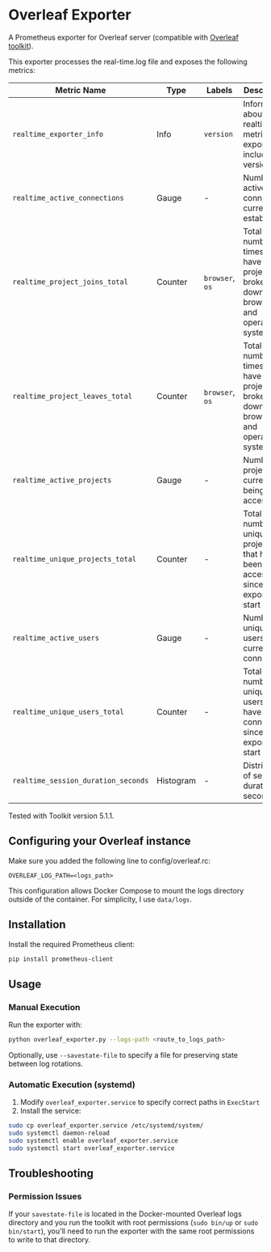 # Overleaf Exporter

A Prometheus exporter for Overleaf server (compatible with [Overleaf toolkit](https://github.com/overleaf/toolkit)).

This exporter processes the real-time.log file and exposes the following metrics:

| Metric Name | Type | Labels | Description |
|------------|------|---------|-------------|
| `realtime_exporter_info` | Info | `version` | Information about the realtime metrics exporter including its version |
| `realtime_active_connections` | Gauge | - | Number of active connections currently established |
| `realtime_project_joins_total` | Counter | `browser`, `os` | Total number of times users have joined projects, broken down by browser and operating system |
| `realtime_project_leaves_total` | Counter | `browser`, `os` | Total number of times users have left projects, broken down by browser and operating system |
| `realtime_active_projects` | Gauge | - | Number of projects currently being accessed |
| `realtime_unique_projects_total` | Counter | - | Total number of unique projects that have been accessed since exporter start |
| `realtime_active_users` | Gauge | - | Number of unique users currently connected |
| `realtime_unique_users_total` | Counter | - | Total number of unique users that have connected since exporter start |
| `realtime_session_duration_seconds` | Histogram | - | Distribution of session durations in seconds |

Tested with Toolkit version 5.1.1.

## Configuring your Overleaf instance
Make sure you added the following line to config/overleaf.rc:
```
OVERLEAF_LOG_PATH=<logs_path>
```
This configuration allows Docker Compose to mount the logs directory outside of the container. For simplicity, I use `data/logs`.

## Installation
Install the required Prometheus client:
```bash
pip install prometheus-client
```

## Usage
### Manual Execution
Run the exporter with:
```bash
python overleaf_exporter.py --logs-path <route_to_logs_path>
```
Optionally, use `--savestate-file` to specify a file for preserving state between log rotations.

### Automatic Execution (systemd)
1. Modify `overleaf_exporter.service` to specify correct paths in `ExecStart`
2. Install the service:
```bash
sudo cp overleaf_exporter.service /etc/systemd/system/
sudo systemctl daemon-reload
sudo systemctl enable overleaf_exporter.service
sudo systemctl start overleaf_exporter.service
```

## Troubleshooting
### Permission Issues
If your `savestate-file` is located in the Docker-mounted Overleaf logs directory and you run the toolkit with root permissions (`sudo bin/up` or `sudo bin/start`), you'll need to run the exporter with the same root permissions to write to that directory.
